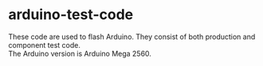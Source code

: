 # arduino-test-code

These code are used to flash Arduino. They consist of both production and component test code.  
The Arduino version is Arduino Mega 2560.
